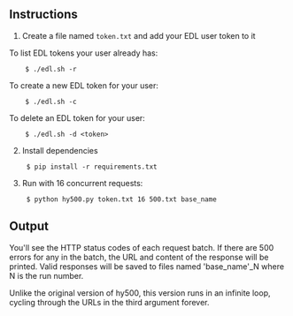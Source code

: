 ## Instructions

1. Create a file named `token.txt` and add your EDL user token to it

  To list EDL tokens your user already has:

        $ ./edl.sh -r

  To create a new EDL token for your user:

        $ ./edl.sh -c

  To delete an EDL token for your user:

        $ ./edl.sh -d <token>

2. Install dependencies

        $ pip install -r requirements.txt

3. Run with 16 concurrent requests:

        $ python hy500.py token.txt 16 500.txt base_name

## Output

You'll see the HTTP status codes of each request batch. If there are 500 errors
for any in the batch, the URL and content of the response will be printed.
Valid responses will be saved to files named 'base_name'_N where N is the run
number.

Unlike the original version of hy500, this version runs in an infinite loop, 
cycling through the URLs in the third argument forever.

